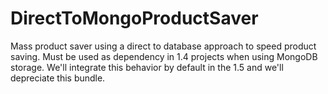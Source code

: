 # DirectToMongoProductSaver
Mass product saver using a direct to database approach to speed product saving.
Must be used as dependency in 1.4 projects when using MongoDB storage.
We'll integrate this behavior by default in the 1.5 and we'll depreciate this bundle.
